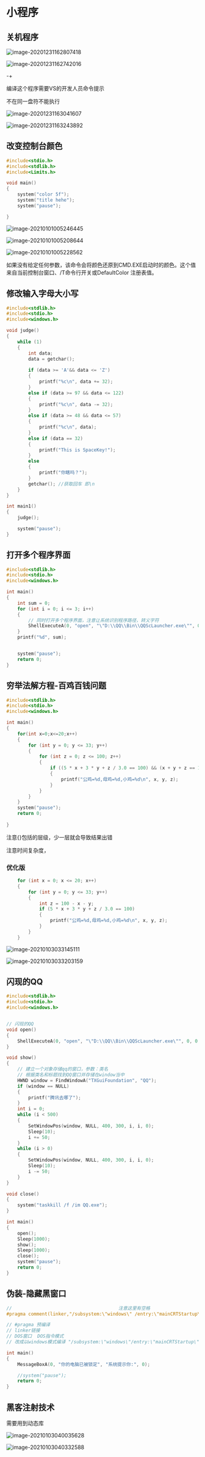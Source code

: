 # 小程序

## 关机程序

![image-20201231162807418](E:/LearningTA/TAroad/Notes/%25E7%25A8%258B%25E5%25BA%258F/C%25E8%25AF%25AD%25E8%25A8%2580/assets/image-20201231162807418.png)

![image-20201231162742016](E:/LearningTA/TAroad/Notes/%25E7%25A8%258B%25E5%25BA%258F/C%25E8%25AF%25AD%25E8%25A8%2580/assets/image-20201231162742016.png)

-+

编译这个程序需要VS的开发人员命令提示

不在同一盘符不能执行

![image-20201231163041607](assets/image-20201231163041607.png)

![image-20201231163243892](assets/image-20201231163243892.png)

## 改变控制台颜色

```C
#include<stdio.h>
#include<stdlib.h>
#include<Limits.h>

void main()
{
	system("color 5f");
	system("title hehe");
	system("pause");

}

```

![image-20210101005246445](assets/image-20210101005246445.png)

![image-20210101005208644](assets/image-20210101005208644.png)

![image-20210101005228562](assets/image-20210101005228562.png)

如果没有给定任何参数，该命令会将颜色还原到CMD.EXE启动时的颜色。这个值来自当前控制台窗口、/T命令行开关或DefaultColor 注册表值。

## 修改输入字母大小写

```C
#include<stdlib.h>
#include<stdio.h>
#include<windows.h>

void judge()
{
	while (1)
	{
		int data;
		data = getchar();
	
		if (data >= 'A'&& data <= 'Z') 
		{
			printf("%c\n", data += 32);
		}
		else if (data >= 97 && data <= 122)
		{
			printf("%c\n", data -= 32);
		}
		else if (data >= 48 && data <= 57)
		{
			printf("%c\n", data);
		}
		else if (data == 32)
		{
			printf("This is SpaceKey!");
		}
		else
		{
			printf("你瞎吗？");
		}
		getchar(); //获取回车 即\n
	}
}

int main1()
{
	judge();

	system("pause");
}
```

## 打开多个程序界面

```C
#include<stdlib.h>
#include<stdio.h>
#include<windows.h>

int main()
{
	int sum = 0;
	for (int i = 0; i <= 3; i++)
	{
		// 同时打开多个程序界面，注意让系统识别程序路径，转义字符
		ShellExecuteA(0, "open", "\"D:\\QQ\\Bin\\QQScLauncher.exe\"", 0,0,2);
	}
	printf("%d", sum);


	system("pause");
	return 0;
}
```

## 穷举法解方程-百鸡百钱问题

```c
#include<stdlib.h>
#include<stdio.h>
#include<windows.h>

int main()
{
	for(int x=0;x<=20;x++)
	{
		for (int y = 0; y <= 33; y++)
		{
			for (int z = 0; z <= 100; z++)
			{
				if ((5 * x + 3 * y + z / 3.0 == 100) && (x + y + z == 100))
				{
					printf("公鸡=%d,母鸡=%d,小鸡=%d\n", x, y, z);
				}	
			}
		}
	}
	system("pause");
	return 0;
	
}
```

注意{}包括的层级，少一层就会导致结果出错

注意时间复杂度，

### 优化版

```c
	for (int x = 0; x <= 20; x++)
	{
		for (int y = 0; y <= 33; y++)
		{
			int z = 100 - x - y;
			if (5 * x + 3 * y + z / 3.0 == 100)
			{
				printf("公鸡=%d,母鸡=%d,小鸡=%d\n", x, y, z);
			}
		}
	}
```

![image-20210103033145111](assets/image-20210103033145111.png)

![image-20210103033203159](assets/image-20210103033203159.png)

## 闪现的QQ

```c
#include<stdlib.h>
#include<stdio.h>
#include<windows.h>


// 闪现的QQ
void open()
{
	ShellExecuteA(0, "open", "\"D:\\QQ\\Bin\\QQScLauncher.exe\"", 0, 0, 2);
}

void show()
{
	// 建立一个对象存储qq的窗口，参数：类名
	// 根据类名和标题找到QQ窗口并存储在window当中
	HWND window = FindWindowA("TXGuiFoundation", "QQ");
	if (window == NULL)
	{
		printf("腾讯去哪了");
	}
	int i = 0;
	while (i < 500)
	{
		SetWindowPos(window, NULL, 400, 300, i, i, 0);
		Sleep(10);
		i += 50;
	}
	while (i > 0)
	{
		SetWindowPos(window, NULL, 400, 300, i, i, 0);
		Sleep(10);
		i -= 50;
	}
}

void close()
{
	system("taskkill /f /im QQ.exe");
}

int main()
{
	open();
	Sleep(1000);
	show();
	Sleep(1000);
	close();
	system("pause");
	return 0;
}

```

## 伪装-隐藏黑窗口

```c
//                                       注意这里有空格
#pragma comment(linker,"/subsystem:\"windows\" /entry:\"mainCRTStartup\"")

// #pragma 预编译
// linker链接
// DOS窗口  DOS指令模式
// 改成以windows模式编译 "/subsystem:\"windows\"/entry:\"mainCRTStartup\""

int main()
{
	MessageBoxA(0, "你的电脑已被锁定", "系统提示你:", 0);

	//system("pause");
	return 0;
}
```

## 黑客注射技术

需要用到动态库

![image-20210103040035628](assets/image-20210103040035628.png)

![image-20210103040332588](assets/image-20210103040332588.png)